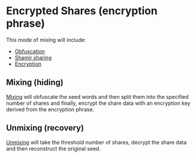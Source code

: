 # Encrypted Shares (encryption phrase)

This mode of mixing will include:

- [Obfuscation](../methods/obfuscation.md)
- [Shamir sharing](../methods/shamir.md)
- [Encryption](../methods/encryption.md)

## Mixing (hiding)

[Mixing](./mixing.md) will obfuscate the seed words and then split them into the specified number of shares and finally, encrypt the share data with an encryption key derived from the encryption phrase.

## Unmixing (recovery)

[Unmixing](./unmixing.md) will take the threshold number of shares, decrypt the share data and then reconstruct the original seed.
